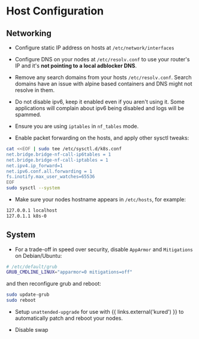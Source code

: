 # Host Configuration

## Networking

- Configure static IP address on hosts at `/etc/network/interfaces`

- Configure DNS on your nodes at `/etc/resolv.conf` to use your router's IP and it's **not pointing to a local adblocker DNS**.

- Remove any search domains from your hosts `/etc/resolv.conf`. Search domains have an issue with alpine based containers and DNS might not resolve in them.

- Do not disable ipv6, keep it enabled even if you aren't using it. Some applications will complain about ipv6 being disabled and logs will be spammed.

- Ensure you are using `iptables` in `nf_tables` mode.

- Enable packet forwarding on the hosts, and apply other sysctl tweaks:

```sh
cat <<EOF | sudo tee /etc/sysctl.d/k8s.conf
net.bridge.bridge-nf-call-ip6tables = 1
net.bridge.bridge-nf-call-iptables = 1
net.ipv4.ip_forward=1
net.ipv6.conf.all.forwarding = 1
fs.inotify.max_user_watches=65536
EOF
sudo sysctl --system
```

- Make sure your nodes hostname appears in `/etc/hosts`, for example:

```sh
127.0.0.1 localhost
127.0.1.1 k8s-0
```

## System

- For a trade-off in speed over security, disable `AppArmor` and `Mitigations` on Debian/Ubuntu:

```sh
# /etc/default/grub
GRUB_CMDLINE_LINUX="apparmor=0 mitigations=off"
```

and then reconfigure grub and reboot:

```sh
sudo update-grub
sudo reboot
```

- Setup `unattended-upgrade` for use with {{ links.external('kured') }} to automatically patch and reboot your nodes.

- Disable swap
